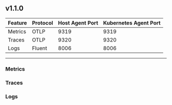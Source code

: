 ## v1.1.0

| Feature      | Protocol     | Host Agent Port | Kubernetes Agent Port
| ------       | --------------- | ----------- | ------ |
| Metrics      | OTLP       | 9319 | 9319 |
| Traces       | OTLP       | 9320 | 9320 |
| Logs         | Fluent     | 8006 | 8006 |

----------------------


### Metrics


### Traces


### Logs

